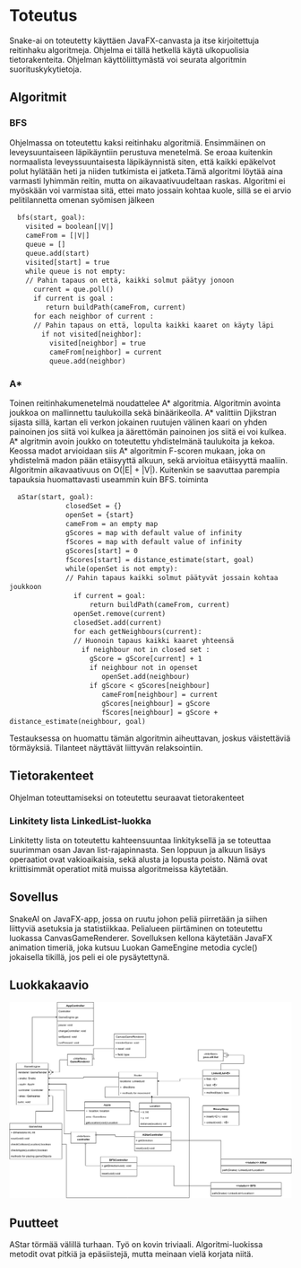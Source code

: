 # Toteutus
Snake-ai on toteutetty käyttäen JavaFX-canvasta ja itse kirjoitettuja
reitinhaku algoritmeja.
Ohjelma ei tällä hetkellä käytä ulkopuolisia tietorakenteita.
Ohjelman käyttöliittymästä voi seurata algoritmin suorituskykytietoja.

## Algoritmit
### BFS
Ohjelmassa on toteutettu kaksi reitinhaku algoritmiä. Ensimmäinen on
leveysuuntaiseen läpikäyntiin perustuva menetelmä. Se eroaa kuitenkin normaalista
leveyssuuntaisesta läpikäynnistä siten, että kaikki epäkelvot
polut hylätään heti ja niiden tutkimista ei jatketa.Tämä algoritmi löytää
aina varmasti lyhimmän reitin, mutta on aikavaativuudeltaan raskas. Algoritmi
ei myöskään voi varmistaa sitä, ettei mato jossain kohtaa kuole, sillä se
ei arvio pelitilannetta omenan syömisen jälkeen

```
  bfs(start, goal):
    visited = boolean[|V|]
    cameFrom = [|V|]
    queue = []
    queue.add(start)
    visited[start] = true
    while queue is not empty:
    // Pahin tapaus on että, kaikki solmut päätyy jonoon
      current = que.poll()
      if current is goal :
         return buildPath(cameFrom, current)
      for each neighbor of current :
      // Pahin tapaus on että, lopulta kaikki kaaret on käyty läpi
        if not visited[neighbor]:
          visited[neighbor] = true
          cameFrom[neighbor] = current
          queue.add(neighbor)

```

### A*
Toinen reitinhakumenetelmä noudattelee A\* algoritmia. Algoritmin avointa
joukkoa on mallinnettu taulukoilla sekä binäärikeolla. A\* valittiin Djikstran
sijasta sillä, kartan eli verkon jokainen ruutujen välinen kaari on yhden
painoinen jos siitä voi kulkea ja äärettömän painoinen jos siitä ei voi kulkea.
A* algritmin avoin joukko on toteutettu yhdistelmänä taulukoita ja kekoa.
Keossa madot arvioidaan siis A* algoritmin F-scoren mukaan, joka on yhdistelmä
madon pään etäisyyttä alkuun, sekä arvioitua etäisyyttä maaliin.
Algoritmin aikavaativuus on O(|E| + |V|). Kuitenkin se saavuttaa parempia
tapauksia huomattavasti useammin kuin BFS.
toiminta
```
  aStar(start, goal):
              closedSet = {}
              openSet = {start}
              cameFrom = an empty map
              gScores = map with default value of infinity
              fScores = map with default value of infinity
              gScores[start] = 0
              fScores[start] = distance_estimate(start, goal)
              while(openSet is not empty):
              // Pahin tapaus kaikki solmut päätyvät jossain kohtaa joukkoon
                if current = goal:
                    return buildPath(cameFrom, current)
                openSet.remove(current)
                closedSet.add(current)
                for each getNeighbours(current):
                // Huonoin tapaus kaikki kaaret yhteensä
                  if neighbour not in closed set :
                    gScore = gScore[current] + 1
                    if neighbour not in openset
                       openSet.add(neighbour)
                    if gScore < gScores[neighbour]
                       cameFrom[neighbour] = current
                       gScores[neighbour] = gScore
                       fScores[neighbour] = gScore + distance_estimate(neighbour, goal)
```
Testauksessa on huomattu tämän algoritmin aiheuttavan, joskus väistettäviä
törmäyksiä. Tilanteet näyttävät liittyvän relaksointiin.

## Tietorakenteet
Ohjelman toteuttamiseksi on toteutettu seuraavat tietorakenteet
### Linkitety lista LinkedList-luokka
Linkitetty lista on toteutettu kahteensuuntaa linkityksellä ja se toteuttaa
suurimman osan Javan list-rajapinnasta.
Sen loppuun ja alkuun lisäys operaatiot ovat vakioaikaisia, sekä alusta ja
lopusta poisto. Nämä ovat kriittisimmät operatiot mitä muissa algoritmeissa
käytetään.
## Sovellus
SnakeAI on JavaFX-app, jossa on ruutu johon peliä piirretään ja siihen
liittyviä asetuksia ja statistiikkaa. Pelialueen piirtäminen on toteutettu
luokassa CanvasGameRenderer. Sovelluksen kellona käytetään JavaFX animation
timeriä, joka kutsuu Luokan GameEngine metodia cycle() jokaisella tikillä,
jos peli ei ole pysäytettynä.

## Luokkakaavio

![kaavio](https://raw.githubusercontent.com/ViliLipo/SnakeAI/master/images/classdiagram.png)


## Puutteet
AStar törmää välillä turhaan. Työ on kovin triviaali. Algoritmi-luokissa
metodit ovat pitkiä ja epäsiistejä, mutta meinaan vielä korjata niitä.
